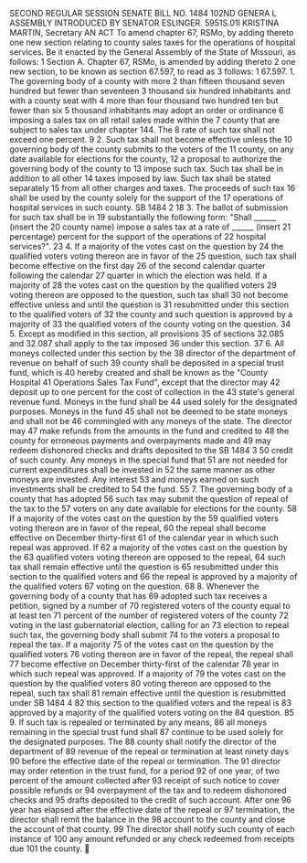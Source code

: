 SECOND REGULAR SESSION
SENATE BILL NO. 1484
102ND GENERA L ASSEMBLY
INTRODUCED BY SENATOR ESLINGER.
5951S.01I KRISTINA MARTIN, Secretary
AN ACT
To amend chapter 67, RSMo, by adding thereto one new section relating to county sales taxes for
the operations of hospital services.
Be it enacted by the General Assembly of the State of Missouri, as follows:
1 Section A. Chapter 67, RSMo, is amended by adding thereto
2 one new section, to be known as section 67.597, to read as
3 follows:
1 67.597. 1. The governing body of a county with more
2 than fifteen thousand seven hundred but fewer than seventeen
3 thousand six hundred inhabitants and with a county seat with
4 more than four thousand two hundred ten but fewer than six
5 thousand inhabitants may adopt an order or ordinance
6 imposing a sales tax on all retail sales made within the
7 county that are subject to sales tax under chapter 144. The
8 rate of such tax shall not exceed one percent.
9 2. Such tax shall not become effective unless the
10 governing body of the county submits to the voters of the
11 county, on any date available for elections for the county,
12 a proposal to authorize the governing body of the county to
13 impose such tax. Such tax shall be in addition to all other
14 taxes imposed by law. Such tax shall be stated separately
15 from all other charges and taxes. The proceeds of such tax
16 shall be used by the county solely for the support of the
17 operations of hospital services in such county.
SB 1484 2
18 3. The ballot of submission for such tax shall be in
19 substantially the following form: "Shall ______ (insert the
20 county name) impose a sales tax at a rate of ______ (insert
21 percentage) percent for the support of the operations of
22 hospital services?".
23 4. If a majority of the votes cast on the question by
24 the qualified voters voting thereon are in favor of the
25 question, such tax shall become effective on the first day
26 of the second calendar quarter following the calendar
27 quarter in which the election was held. If a majority of
28 the votes cast on the question by the qualified voters
29 voting thereon are opposed to the question, such tax shall
30 not become effective unless and until the question is
31 resubmitted under this section to the qualified voters of
32 the county and such question is approved by a majority of
33 the qualified voters of the county voting on the question.
34 5. Except as modified in this section, all provisions
35 of sections 32.085 and 32.087 shall apply to the tax imposed
36 under this section.
37 6. All moneys collected under this section by the
38 director of the department of revenue on behalf of such
39 county shall be deposited in a special trust fund, which is
40 hereby created and shall be known as the "County Hospital
41 Operations Sales Tax Fund", except that the director may
42 deposit up to one percent for the cost of collection in the
43 state's general revenue fund. Moneys in the fund shall be
44 used solely for the designated purposes. Moneys in the fund
45 shall not be deemed to be state moneys and shall not be
46 commingled with any moneys of the state. The director may
47 make refunds from the amounts in the fund and credited to
48 the county for erroneous payments and overpayments made and
49 may redeem dishonored checks and drafts deposited to the
SB 1484 3
50 credit of such county. Any moneys in the special fund that
51 are not needed for current expenditures shall be invested in
52 the same manner as other moneys are invested. Any interest
53 and moneys earned on such investments shall be credited to
54 the fund.
55 7. The governing body of a county that has adopted
56 such tax may submit the question of repeal of the tax to the
57 voters on any date available for elections for the county.
58 If a majority of the votes cast on the question by the
59 qualified voters voting thereon are in favor of the repeal,
60 the repeal shall become effective on December thirty-first
61 of the calendar year in which such repeal was approved. If
62 a majority of the votes cast on the question by the
63 qualified voters voting thereon are opposed to the repeal,
64 such tax shall remain effective until the question is
65 resubmitted under this section to the qualified voters and
66 the repeal is approved by a majority of the qualified voters
67 voting on the question.
68 8. Whenever the governing body of a county that has
69 adopted such tax receives a petition, signed by a number of
70 registered voters of the county equal to at least ten
71 percent of the number of registered voters of the county
72 voting in the last gubernatorial election, calling for an
73 election to repeal such tax, the governing body shall submit
74 to the voters a proposal to repeal the tax. If a majority
75 of the votes cast on the question by the qualified voters
76 voting thereon are in favor of the repeal, the repeal shall
77 become effective on December thirty-first of the calendar
78 year in which such repeal was approved. If a majority of
79 the votes cast on the question by the qualified voters
80 voting thereon are opposed to the repeal, such tax shall
81 remain effective until the question is resubmitted under
SB 1484 4
82 this section to the qualified voters and the repeal is
83 approved by a majority of the qualified voters voting on the
84 question.
85 9. If such tax is repealed or terminated by any means,
86 all moneys remaining in the special trust fund shall
87 continue to be used solely for the designated purposes. The
88 county shall notify the director of the department of
89 revenue of the repeal or termination at least ninety days
90 before the effective date of the repeal or termination. The
91 director may order retention in the trust fund, for a period
92 of one year, of two percent of the amount collected after
93 receipt of such notice to cover possible refunds or
94 overpayment of the tax and to redeem dishonored checks and
95 drafts deposited to the credit of such account. After one
96 year has elapsed after the effective date of the repeal or
97 termination, the director shall remit the balance in the
98 account to the county and close the account of that county.
99 The director shall notify such county of each instance of
100 any amount refunded or any check redeemed from receipts due
101 the county.
